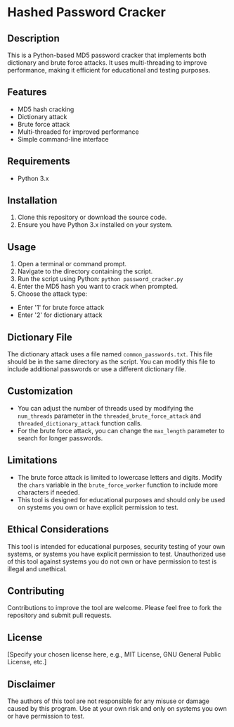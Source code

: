 #  Hashed Password Cracker

## Description

This is a Python-based MD5 password cracker that implements both dictionary and brute force attacks. It uses multi-threading to improve performance, making it efficient for educational and testing purposes.

## Features

- MD5 hash cracking
- Dictionary attack
- Brute force attack
- Multi-threaded for improved performance
- Simple command-line interface

## Requirements

- Python 3.x

## Installation

1. Clone this repository or download the source code.
2. Ensure you have Python 3.x installed on your system.

## Usage

1. Open a terminal or command prompt.
2. Navigate to the directory containing the script.
3. Run the script using Python: `python password_cracker.py`
4. Enter the MD5 hash you want to crack when prompted.
5. Choose the attack type:
- Enter '1' for brute force attack
- Enter '2' for dictionary attack

## Dictionary File

The dictionary attack uses a file named `common_passwords.txt`. This file should be in the same directory as the script. You can modify this file to include additional passwords or use a different dictionary file.

## Customization

- You can adjust the number of threads used by modifying the `num_threads` parameter in the `threaded_brute_force_attack` and `threaded_dictionary_attack` function calls.
- For the brute force attack, you can change the `max_length` parameter to search for longer passwords.

## Limitations

- The brute force attack is limited to lowercase letters and digits. Modify the `chars` variable in the `brute_force_worker` function to include more characters if needed.
- This tool is designed for educational purposes and should only be used on systems you own or have explicit permission to test.

## Ethical Considerations

This tool is intended for educational purposes, security testing of your own systems, or systems you have explicit permission to test. Unauthorized use of this tool against systems you do not own or have permission to test is illegal and unethical.

## Contributing

Contributions to improve the tool are welcome. Please feel free to fork the repository and submit pull requests.

## License

[Specify your chosen license here, e.g., MIT License, GNU General Public License, etc.]

## Disclaimer

The authors of this tool are not responsible for any misuse or damage caused by this program. Use at your own risk and only on systems you own or have permission to test.
